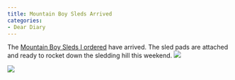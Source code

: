 ```yaml
---
title: Mountain Boy Sleds Arrived
categories:
- Dear Diary
---
```


The [Mountain Boy Sleds I ordered](/thingelstad/sorry-state-of-sleds) have arrived. The sled pads are attached and ready to rocket down the sledding hill this weekend.
[![](/assets/posts/2011/photo-1.jpg)](/assets/posts/2011/photo-1.jpg)

[![](/assets/posts/2011/photo-2.jpg)](/assets/posts/2011/photo-2.jpg)
